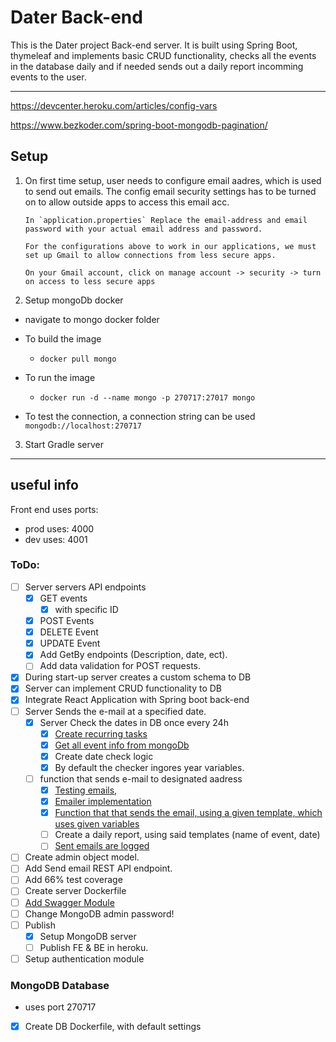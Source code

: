 # Dater Back-end

This is the Dater project Back-end server. It is built using Spring Boot, thymeleaf and implements basic CRUD functionality, checks all the events in the database daily and if needed sends out a daily report incomming events to the user.

---

https://devcenter.heroku.com/articles/config-vars

https://www.bezkoder.com/spring-boot-mongodb-pagination/

## Setup

1.  On first time setup, user needs to configure email aadres, which is used to send out emails.
    The config email security settings has to be turned on to allow outside apps to access this email acc.

        In `application.properties` Replace the email-address and email password with your actual email address and password.

        For the configurations above to work in our applications, we must set up Gmail to allow connections from less secure apps.

        On your Gmail account, click on manage account -> security -> turn on access to less secure apps

2.  Setup mongoDb docker

-   navigate to mongo docker folder

-   To build the image
    -   `docker pull mongo`
-   To run the image

    -   `docker run -d --name mongo -p 270717:27017 mongo`

-   To test the connection, a connection string can be used `mongodb://localhost:270717`

3. Start Gradle server

---

## useful info

Front end uses ports:

-   prod uses: 4000
-   dev uses: 4001

### ToDo:

-   [ ] Server servers API endpoints
    -   [x] GET events
        -   [x] with specific ID
    -   [x] POST Events
    -   [x] DELETE Event
    -   [x] UPDATE Event
    -   [x] Add GetBy endpoints (Description, date, ect).
    -   [ ] Add data validation for POST requests.
-   [x] During start-up server creates a custom schema to DB
-   [x] Server can implement CRUD functionality to DB
-   [x] Integrate React Application with Spring boot back-end
-   [ ] Server Sends the e-mail at a specified date.
    -   [x] Server Check the dates in DB once every 24h
        -   [x] [Create recurring tasks](https://spring.io/guides/gs/scheduling-tasks/)
        -   [x] [Get all event info from mongoDb](https://www.codementor.io/@prasadsaya/access-mongodb-database-from-a-spring-boot-application-17nwi5shuc)
        -   [x] Create date check logic
        -   [x] By default the checker ingores year variables.
    -   [ ] function that sends e-mail to designated aadress
        -   [x] [Testing emails](https://mailtrap.io/blog/spring-send-email),
        -   [x] [Emailer implementation](https://www.section.io/engineering-education/spring-boot-smtp/)
        -   [x] [Function that that sends the email, using a given template, which uses given variables](https://springhow.com/spring-boot-email-thymeleaf)
        -   [ ] Create a daily report, using said templates
                (name of event, date)
        -   [ ] [Sent emails are logged](https://www.baeldung.com/spring-boot-logging)
-   [ ] Create admin object model.
-   [ ] Add Send email REST API endpoint.
-   [ ] Add 66% test coverage
-   [ ] Create server Dockerfile
-   [ ] [Add Swagger Module](https://www.baeldung.com/swagger-2-documentation-for-spring-rest-api)
-   [ ] Change MongoDB admin password!
-   [ ] Publish
    -   [x] Setup MongoDB server
    -   [ ] Publish FE & BE in heroku.
-   [ ] Setup authentication module

### MongoDB Database

-   uses port 270717
-   [x] Create DB Dockerfile, with default settings
